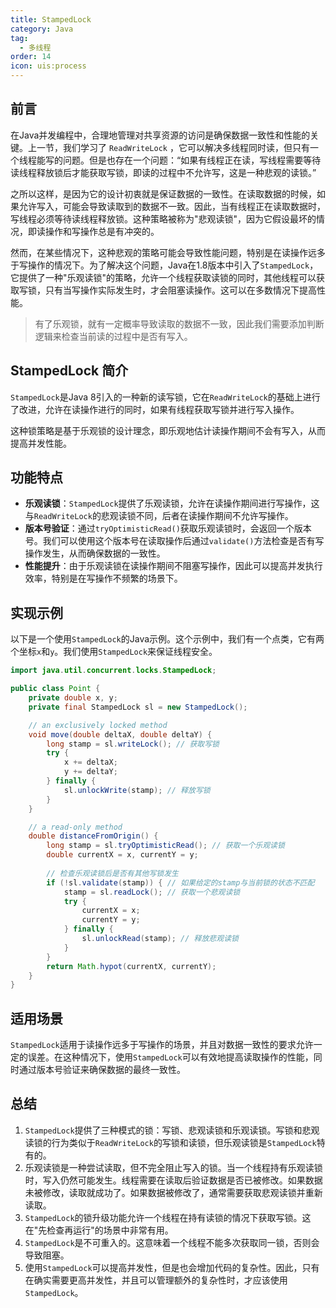 ```yaml
---
title: StampedLock
category: Java
tag:
  - 多线程
order: 14
icon: uis:process
---
```



## 前言

在Java并发编程中，合理地管理对共享资源的访问是确保数据一致性和性能的关键。上一节，我们学习了 `ReadWriteLock` ，它可以解决多线程同时读，但只有一个线程能写的问题。但是也存在一个问题：“如果有线程正在读，写线程需要等待读线程释放锁后才能获取写锁，即读的过程中不允许写，这是一种悲观的读锁。”

之所以这样，是因为它的设计初衷就是保证数据的一致性。在读取数据的时候，如果允许写入，可能会导致读取到的数据不一致。因此，当有线程正在读取数据时，写线程必须等待读线程释放锁。这种策略被称为"悲观读锁"，因为它假设最坏的情况，即读操作和写操作总是有冲突的。

然而，在某些情况下，这种悲观的策略可能会导致性能问题，特别是在读操作远多于写操作的情况下。为了解决这个问题，Java在1.8版本中引入了`StampedLock`，它提供了一种"乐观读锁"的策略，允许一个线程获取读锁的同时，其他线程可以获取写锁，只有当写操作实际发生时，才会阻塞读操作。这可以在多数情况下提高性能。

> 有了乐观锁，就有一定概率导致读取的数据不一致，因此我们需要添加判断逻辑来检查当前读的过程中是否有写入。

## StampedLock 简介

`StampedLock`是Java 8引入的一种新的读写锁，它在`ReadWriteLock`的基础上进行了改进，允许在读操作进行的同时，如果有线程获取写锁并进行写入操作。

这种锁策略是基于乐观锁的设计理念，即乐观地估计读操作期间不会有写入，从而提高并发性能。

## 功能特点

- **乐观读锁**：`StampedLock`提供了乐观读锁，允许在读操作期间进行写操作，这与`ReadWriteLock`的悲观读锁不同，后者在读操作期间不允许写操作。
- **版本号验证**：通过`tryOptimisticRead()`获取乐观读锁时，会返回一个版本号。我们可以使用这个版本号在读取操作后通过`validate()`方法检查是否有写操作发生，从而确保数据的一致性。
- **性能提升**：由于乐观读锁在读操作期间不阻塞写操作，因此可以提高并发执行效率，特别是在写操作不频繁的场景下。

## 实现示例

以下是一个使用`StampedLock`的Java示例。这个示例中，我们有一个点类，它有两个坐标`x`和`y`。我们使用`StampedLock`来保证线程安全。

```java
import java.util.concurrent.locks.StampedLock;

public class Point {
    private double x, y;
    private final StampedLock sl = new StampedLock();

    // an exclusively locked method
    void move(double deltaX, double deltaY) { 
        long stamp = sl.writeLock(); // 获取写锁
        try {
            x += deltaX;
            y += deltaY;
        } finally {
            sl.unlockWrite(stamp); // 释放写锁
        }
    }

    // a read-only method
    double distanceFromOrigin() { 
        long stamp = sl.tryOptimisticRead(); // 获取一个乐观读锁
        double currentX = x, currentY = y;
        
        // 检查乐观读锁后是否有其他写锁发生
        if (!sl.validate(stamp)) { // 如果给定的stamp与当前锁的状态不匹配
            stamp = sl.readLock(); // 获取一个悲观读锁
            try {
                currentX = x;
                currentY = y;
            } finally {
                sl.unlockRead(stamp); // 释放悲观读锁
            }
        }
        return Math.hypot(currentX, currentY);
    }
}
```

## 适用场景

`StampedLock`适用于读操作远多于写操作的场景，并且对数据一致性的要求允许一定的误差。在这种情况下，使用`StampedLock`可以有效地提高读取操作的性能，同时通过版本号验证来确保数据的最终一致性。

## 总结

1. `StampedLock`提供了三种模式的锁：写锁、悲观读锁和乐观读锁。写锁和悲观读锁的行为类似于`ReadWriteLock`的写锁和读锁，但乐观读锁是`StampedLock`特有的。
2. 乐观读锁是一种尝试读取，但不完全阻止写入的锁。当一个线程持有乐观读锁时，写入仍然可能发生。线程需要在读取后验证数据是否已被修改。如果数据未被修改，读取就成功了。如果数据被修改了，通常需要获取悲观读锁并重新读取。
3. `StampedLock`的锁升级功能允许一个线程在持有读锁的情况下获取写锁。这在"先检查再运行"的场景中非常有用。
4. `StampedLock`是不可重入的。这意味着一个线程不能多次获取同一锁，否则会导致阻塞。
5. 使用`StampedLock`可以提高并发性，但是也会增加代码的复杂性。因此，只有在确实需要更高并发性，并且可以管理额外的复杂性时，才应该使用`StampedLock`。